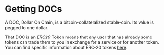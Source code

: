 # Getting DOCs

A DOC, Dollar On Chain, is a bitcoin-collateralized stable-coin. Its value is pegged to one dollar.

That DOC is an _ERC20_ Token means that any user that has already some tokens can trade them to you in exchange for a service or for another token. You can find specific information about ERC-20 tokens [here](https://github.com/ethereum/EIPs/blob/master/EIPS/eip-20.md).
